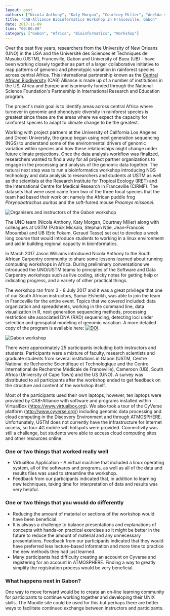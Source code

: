 ```yaml
---
layout: post
authors: ["Nicola Anthony", "Katy Morgan", "Courtney Miller", "Anelda van der Walt"]
title: "CAB-Alliance Bioinformatics Workshop in Franceville, Gabon"
date: 2017-11-09
time: "09:00:00"
category: ["Gabon", "Africa", "Bioinformatics", "Workshop"]
---
```


Over the past five years, researchers from the University of New Orleans (UNO) in the USA and the Université des Sciences et 
Techniques de Masuku (USTM), Franceville, Gabon and University of Buea (UB) - 
have been working closely together as part of a larger collaborative initiative to map patterns of genomic 
and phenotypic variation in rainforest species across central Africa. This international partnership known as 
the [Central African Biodiversity](http://www.caballiance.org) (CAB) Alliance is made up of a number of 
institutions in the US, Africa and Europe and is primarily funded through the National Science 
Foundation's Partnership in International Research and Education program. 

The project's main goal is to identify areas across central Africa where turnover in genomic and phenotypic 
diversity in rainforest species is greatest since these are the areas where we expect the capacity 
for rainforest species to adapt to climate change to be the greatest. 

Working with project partners at the University of California Los Angeles and Drexel University, the group began using next 
generation sequencing (NGS) to understand some of the environmental drivers of genomic variation within species 
and how these relationships might change under future climate projections. Once the data analysis workflow was finalized, 
researchers wanted to find a way for all project partner organizations to engage in the processing and analysis of the 
genomic data together. The natural next step was to run a bioinformatics workshop introducing NGS technology and data 
analysis to researchers and students at USTM as well as the scientists at the Research Institute for Tropical Ecology 
(IRET) and the International Centre for Medical Research in Franceville (CIRMF). The datasets that were used came from 
two of the three focal species that the team had based their work on: namely the African puddle frog _Phrynobatrachus auritus_ 
and the soft-furred mouse _Praomys missonei_. 

![Organisers and instructors of the Gabon workshop](/files/2017/10/gabon_instructors.jpg)

The UNO team (Nicola Anthony, Katy Morgan, Courtney Miller) along with colleagues at USTM (Patrick Mickala, Stephan Ntie, 
Jean-Francois Mboumba) and UB (Eric Fokam, Geraud Tasse) set out to develop a week long course that would introduce 
students to working in a linux environment and aid in building regional capacity in bioinformatics.

In March 2017 Jason Williams introduced Nicola Anthony to the South African Carpentry community to share some lessons learned 
about running computing workshops in Africa. During preliminary conversations we introduced the UNO/USTM teams to principles of 
the Software and Data Carpentry workshops such as live coding, sticky notes for getting help or indicating progress, 
and a variety of other practical things. 

The workshop ran from 3 - 8 July 2017 and it was a great privilege that one of our South African instructors, Samar Elsheikh, 
was able to join the team in Franceville for the entire event. Topics that we covered included: data organization and spreadsheets, 
working in the command line, data visualization in R, next generation sequencing methods, processing restriction site associated 
DNA (RAD) sequencing, detecting loci under selection and geospatial modeling of genomic variation. A more detailed copy of 
the program is available here: [![DOI](https://zenodo.org/badge/DOI/10.5281/zenodo.1044057.svg)](https://doi.org/10.5281/zenodo.1044057).

![Gabon workshop](/files/2017/10/gabon_workshop.jpg)

There were approximately 25 participants including both instructors and students. Participants were a mixture of faculty, 
research scientists and graduate students from several institutions in Gabon (USTM, Centre National de Recherche Scientifique 
et Technologique and the Centre International de Recherche Médicale de Franceville), Cameroon (UB), South Africa (University of 
Cape Town) and the US (UNO). A survey was distributed to all participants after the workshop ended to get feedback 
on the structure and content of the workshop itself.  

Most of the participants used their own laptops, however, ten laptops were provided by CAB-Alliance with software and 
programs installed within VirtualBox (https://www.virtualbox.org). We also took a tour of the 
CyVerse platform (http://www.cyverse.org/) including genomic data processing and cloud computing in the Discovery 
Environment and through ATMOSPHERE. Unfortunately, USTM does not currently have the infrastructure for Internet access, 
so four 4G mobile wifi hotspots were provided. Connectivity was still a challenge, but students were able to access 
cloud computing sites and other resources online.

### One or two things that worked really well

* VirtualBox Application - A virtual machine that included a linux operating system, all of the softwares and programs, as well as all of the data and results files was used to streamline the workshop. 
* Feedback from our participants indicated that, in addition to learning new techniques, taking time for interpretation of data and results was very helpful.

### One or two things that you would do differently

* Reducing the amount of material or sections of the workshop would have been beneficial. 
* It is always a challenge to balance presentations and explanations of concepts with hands-on practical exercises so it might be better in the future to reduce the amount of material and any unnecessary presentations. Feedback from our participants indicated that they would have preferred less lecture-based information and more time to practice the new methods they had just learned. 
* Many participants had difficulty creating an account on Cyverse and registering for an account in ATMOSPHERE. Finding a way to greatly simplify the registration process would be very beneficial. 

### What happens next in Gabon?

One way to move forward would be to create an on-line learning community for participants to continue working together and developing their UNIX skills. The Moodle site could be used for this but perhaps there are better ways to facilitate continued exchange between instructors and participants. 



